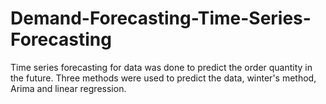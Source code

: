 # Demand-Forecasting-Time-Series-Forecasting
Time series forecasting for data was done to predict the order quantity in the future. Three methods were used to predict the data, winter's method, Arima and linear regression.
